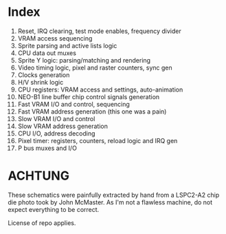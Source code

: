 # Index

1. Reset, IRQ clearing, test mode enables, frequency divider
2. VRAM access sequencing
3. Sprite parsing and active lists logic
4. CPU data out muxes
5. Sprite Y logic: parsing/matching and rendering
6. Video timing logic, pixel and raster counters, sync gen
7. Clocks generation
8. H/V shrink logic
9. CPU registers: VRAM access and settings, auto-animation
10. NEO-B1 line buffer chip control signals generation
11. Fast VRAM I/O and control, sequencing
12. Fast VRAM address generation (this one was a pain)
13. Slow VRAM I/O and control
14. Slow VRAM address generation
15. CPU I/O, address decoding
16. Pixel timer: registers, counters, reload logic and IRQ gen
17. P bus muxes and I/O

# ACHTUNG

These schematics were painfully extracted by hand from a LSPC2-A2 chip die photo took by John McMaster.
As I'm not a flawless machine, do not expect everything to be correct.

License of repo applies.
